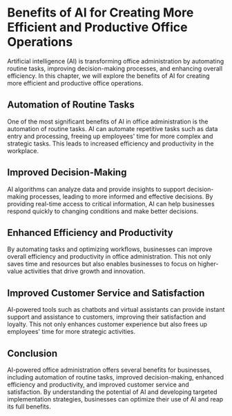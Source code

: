 Benefits of AI for Creating More Efficient and Productive Office Operations
=================================================================================================================================

Artificial intelligence (AI) is transforming office administration by automating routine tasks, improving decision-making processes, and enhancing overall efficiency. In this chapter, we will explore the benefits of AI for creating more efficient and productive office operations.

Automation of Routine Tasks
---------------------------

One of the most significant benefits of AI in office administration is the automation of routine tasks. AI can automate repetitive tasks such as data entry and processing, freeing up employees' time for more complex and strategic tasks. This leads to increased efficiency and productivity in the workplace.

Improved Decision-Making
------------------------

AI algorithms can analyze data and provide insights to support decision-making processes, leading to more informed and effective decisions. By providing real-time access to critical information, AI can help businesses respond quickly to changing conditions and make better decisions.

Enhanced Efficiency and Productivity
------------------------------------

By automating tasks and optimizing workflows, businesses can improve overall efficiency and productivity in office administration. This not only saves time and resources but also enables businesses to focus on higher-value activities that drive growth and innovation.

Improved Customer Service and Satisfaction
------------------------------------------

AI-powered tools such as chatbots and virtual assistants can provide instant support and assistance to customers, improving their satisfaction and loyalty. This not only enhances customer experience but also frees up employees' time for more strategic activities.

Conclusion
----------

AI-powered office administration offers several benefits for businesses, including automation of routine tasks, improved decision-making, enhanced efficiency and productivity, and improved customer service and satisfaction. By understanding the potential of AI and developing targeted implementation strategies, businesses can optimize their use of AI and reap its full benefits.
